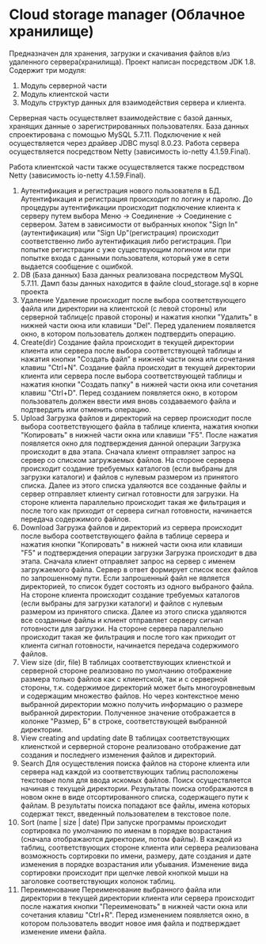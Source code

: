 ﻿<h1>Cloud storage manager (Облачное хранилище)</h1>

   Предназначен для хранения, загрузки и скачивания файлов в/из удаленного сервера(хранилища).
   Проект написан посредством JDK 1.8. Содержит три модуля:
   1. Модуль серверной части
   2. Модуль клиентской части
   3. Модуль структур данных для взаимодействия сервера и клиента.

   Серверная часть осуществляет взаимодействие с базой данных, хранящих данные о зарегистрированных пользователях.
   База данных спроектирована с помощью MySQL 5.7.11. Подключение к ней осуществляется через драйвер JDBC mysql 8.0.23.
   Работа сервера осуществляется посредством Netty (зависимость io-netty 4.1.59.Final).

   Работа клиентской части также осуществляется также посредством Netty (зависимость io-netty 4.1.59.Final).

1. Аутентификация и регистрация нового пользователя в БД.
   Аутентификация и регистрация происходит по логину и паролю. До процедуры аутентификации происходит подключение
   клиента к серверу путем выбора Меню -> Соединение -> Соединение с сервером. Затем в зависимости от выбранных кнопок
   "Sign In" (аутентификация) или "Sign Up"(регистрация) происходит соответственно либо аутентификация либо регистрация.
   При попытке регистрации с уже существующим логином или при попытке входа с данными пользователя, который уже
   в сети выдается сообщение с ошибкой.
2. DB (База данных)
   База данных реализована посредством MySQL 5.7.11. Дамп базы данных находится в файле cloud_storage.sql в корне проекта
3. Удаление
   Удаление происходит после выбора соответствующего файла или директории на клиентской (с левой стороны) или
   серверной таблице(с правой стороны) и нажатия кнопки "Удалить" в нижней части окна или клавиши "Del". Перед
   удалением появляется окно, в котором пользователь должен подтвердить операцию.
4. Create(dir)
   Создание файла происходит в текущей директории клиента или сервера после выбора соответствующей таблицы
   и нажатия кнопки "Создать файл" в нижней части окна или сочетания клавиш "Ctrl+N". Создание файла происходит
   в текущей директории клиента или сервера после выбора соответствующей таблицы и нажатия кнопки "Создать папку"
   в нижней части окна или сочетания клавиш "Ctrl+D". Перед созданием появляется окно, в котором пользователь
   должен ввести имя вновь создаваемого файла и подтвердить или отменить операцию.
5. Upload
   Загрузка файлов и директорий на сервер происходит после выбора соответствующего файла в таблице клиента, нажатия
   кнопки "Копировать" в нижней части окна или клавиши "F5". После нажатия появляется окно для подтверждения данной операции
   Загрузка происходит в два этапа. Сначала клиент отправляет запрос на сервер со списком загружаемых файлов. На стороне
   сервера происходит создание требуемых каталогов (если выбраны для загрузки каталоги) и файлов с нулевым размером из
   принятого списка. Далее из этого списка удаляются все созданные файлы и сервер отправляет клиенту сигнал готовности
   для загрузки. На стороне клиента параллельно происходит такая же фильтрация и после того как приходит от сервера
   сигнал готовности, начинается передача содержимого файлов.
6. Download
   Загрузка файлов и директорий из сервера происходит после выбора соответствующего файла в таблице сервера и нажатия
   кнопки "Копировать" в нижней части окна или клавиши "F5" и подтверждения операции загрузки
   Загрузка происходит в два этапа. Сначала клиент отправляет запрос на сервер с именем загружаемого файла. Сервер
   в ответ формирует список всех файлов по запрошенному пути. Если запрошенный файл не является директорией, то список
   будет состоять из одного выбраного файла. На стороне клиента происходит создание требуемых каталогов (если выбраны
   для загрузки каталоги) и файлов с нулевым размером из принятого списка. Далее из этого списка удаляются все
   созданные файлы и клиент отправляет серверу сигнал готовности для загрузки. На стороне сервера параллельно
   происходит такая же фильтрация и после того как приходит от клиента сигнал готовности, начинается передача
   содержимого файлов.
7. View size (dir, file)
   В таблицах соответствующих клиенсткой и серверной стороне реализовано по умолчанию отображение размера только
   файлов как с клиентской, так и с серверной стороны, т.к. содержимое директорий может быть многоуровневым и
   содержащим множество файлов. Но через контекстное меню выбранной директории можно получить информацию о размере
   выбранной директории. Полученное значение отображается в колонке "Размер, Б" в строке, соответствующей выбранной
   директории.
8. View creating and updating date
   В таблицах соответствующих клиенсткой и серверной стороне реализовано отображение дат создания и последнего
   изменения файлов и директорий.
9. Search
   Для осуществления поиска файлов на стороне клиента или сервера над каждой из соответствующих таблиц расположены
   текстовые поля для ввода искомых файлов. Поиск осуществляется начиная с текущей директории. Результаты поиска
   отображаются в новом окне в виде отсортированного списка, содержащего пути к файлам. В результаты поиска попадают
   все файлы, имена которых содержат текст, введенный пользователем в текстовое поле.
10. Sort (name | size | date)
   При запуске программы происходит сортировка по умолчанию по именам в порядке возрастания (сначала отображаются
   директории, потом файлы). В каждой из таблиц, соответствующих стороне клиента или сервера реализована возможность
   сортировки по имени, размеру, дате создания и дате изменения в порядке возрастания или убывания. Изменение
   вида сортировки происходит при щелчке левой кнопкой мыши на заголовке соответствующих колонок таблиц.
11. Переименование
   Переименование выбранного файла или директории в текущей директории клиента или сервера происходит после нажатия
   кнопки "Переименовать" в нижней части окна или сочетания клавиш "Ctrl+R". Перед изменением появляется окно,
   в котором пользователь вводит новое имя файла и подтверждает изменение имени файла.